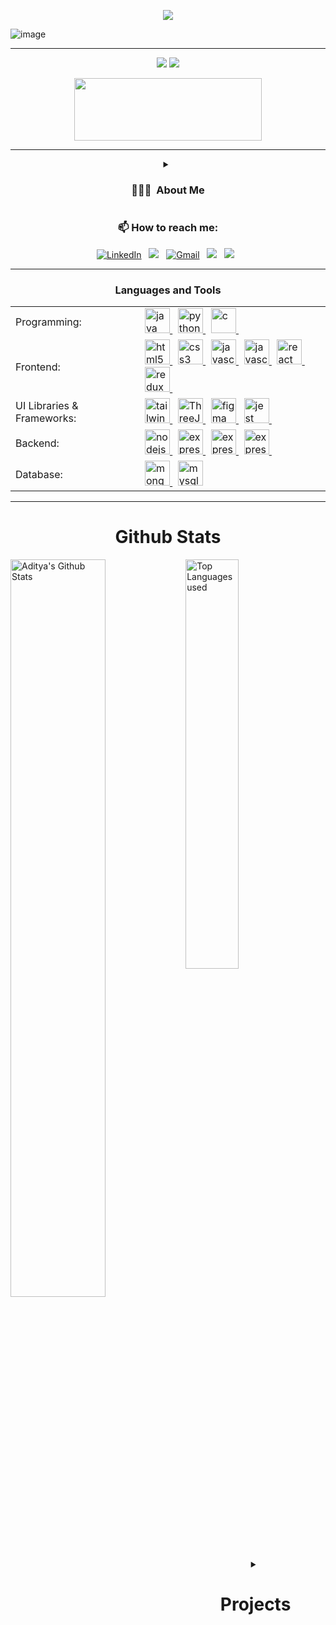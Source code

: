 <p align="center">
<img src="https://readme-typing-svg.herokuapp.com?font=Poppins&weight=700&size=28&duration=4500&pause=1000&color=0E75B6&width=350&center=true&width=480&lines=%3C+Hello+World,+Aditya+Here+%2F%3E;%3C+Full+Stack+Wizard+%2F%3E">
</p>

<p align="center">

![image](https://user-images.githubusercontent.com/61057666/169029838-74df663d-2e62-4d77-bdff-b43f7d63f00f.png)

</p>
<hr>

<p align="center">
<img src="https://komarev.com/ghpvc/?username=aditya-bansal-7&color=red" ></img>
<a href="https://github.com/aditya-bansal-7"> <img src="https://img.shields.io/github/followers/aditya-bansal-7?label=follow&style=social"></img> </a>
</p>

<p align="center">
  <a href="https://adityabansal.tech" target="_blank"> <img height=100 width=300 src="https://thumbs.dreamstime.com/b/portfolio-text-written-over-colorful-background-portfolio-business-texture-colorful-blocks-195693092.jpg"> </img> </a>
</p>
<hr>

<details align="center"> 
  <summary>
    <h3 align="center"> 👨🏻‍💻 &nbsp;About Me </h3>
  </summary>

  
  💡 &nbsp; Hi there! I'm Chin, a passionate **Frontend Developer** and an active **Open Source Contributor**. My journey in tech has been a blend of creating interactive web experiences and contributing to the open-source community. 
  
  🌱 &nbsp;Currently, I'm sharpening my skills in **Data Structures and Algorithms (DSA)** while building projects in **React**, **TypeScript**, and other frontend technologies. \
  💻 &nbsp;I love collaborating with developers from around the world and contributing to meaningful projects in the open-source space. 
  
  🚀 &nbsp;When I'm not coding, you'll find me exploring new tech trends, gaming, or playing sports like badminton and basketball.
</details>

<h3 align="center"> 📫 How to reach me: </h3>


<div align="center" width=full>
  
<a href="https://www.linkedin.com/in/aditya-bansal7/"><img alt="LinkedIn" src="https://img.shields.io/badge/linkedin%20-%230077B5.svg?&style=flat&logo=linkedin&logoColor=white"/></a> &nbsp;
<a href="https://www.instagram.com/aditya_bansal.10/"><img src="https://img.shields.io/badge/-@aditya_bansal.10-E4405F?style=flat&logo=Instagram&logoColor=white"/></a> &nbsp;
<a href="mailto:adityabansalsafe@gmail.com"><img alt="Gmail" src="https://img.shields.io/badge/Gmail-D14836?style=flat&logo=gmail&logoColor=white" /></a> &nbsp;
<a href="https://www.hackerrank.com/profile/adityabansal7"><img src="https://img.shields.io/badge/-HackerRank-E4405F?style=flat&logo=HackerRank&logoColor=white"/></a> &nbsp;
<a href="https://leetcode.com/aditya-bansal-7/"><img src="https://img.shields.io/badge/-LeetCode-E4405F?style=flat&logo=LeetCode&logoColor=white"/></a> &nbsp;
</div>



<hr>

<h3 align="center">  Languages and Tools </h3>
<div align="center" width=full>

<table>
  <tr>
    <td>Programming:</td>
    <td>
    <a href="https://www.java.com" target="_blank" rel="noreferrer"> <img src="https://skillicons.dev/icons?i=java" alt="java" width="40" height="40"/> </a>&nbsp;
    <a href="https://www.python.org" target="_blank" rel="noreferrer"> <img src="https://skillicons.dev/icons?i=py" alt="python" width="40" height="40"/> </a>&nbsp;
     <a href="https://www.cprogramming.com/" target="_blank" rel="noreferrer"> <img src="https://skillicons.dev/icons?i=c" alt="c" width="40" height="40"/> </a>&nbsp;
    </td>
  </tr>
  <tr>
    <td>Frontend:</td>
    <td><a href="https://www.w3.org/html/" target="_blank" rel="noreferrer"> <img src="https://skillicons.dev/icons?i=html" alt="html5" width="40" height="40"/> </a>&nbsp;
    <a href="https://www.w3schools.com/css/" target="_blank" rel="noreferrer"> <img src="https://skillicons.dev/icons?i=css" alt="css3" width="40" height="40"/> </a>&nbsp;
    <a href="https://developer.mozilla.org/en-US/docs/Web/JavaScript" target="_blank" rel="noreferrer"> <img src="https://skillicons.dev/icons?i=js" alt="javascript" width="40" height="40"/> </a>&nbsp; 
    <a href="https://www.typescriptlang.org/" target="_blank" rel="noreferrer"> <img src="https://skillicons.dev/icons?i=ts" alt="javascript" width="40" height="40"/> </a>&nbsp; 
    <a href="https://reactjs.org/" target="_blank" rel="noreferrer"> <img src="https://skillicons.dev/icons?i=react" alt="react" width="40" height="40"/> </a>&nbsp; 
    <a href="https://redux.js.org/" target="_blank" rel="noreferrer"> <img src="https://skillicons.dev/icons?i=redux" alt="redux" width="40" height="40"/> </a>&nbsp; 
    </td>
  </tr>
  <tr>
    <td>UI Libraries & Frameworks:</td>
    <td>
    <a href="https://tailwindcss.com/" target="_blank" rel="noreferrer"> <img src="https://skillicons.dev/icons?i=tailwind" alt="tailwindCSS" width="40" height="40"/> </a>&nbsp;
     <a href="https://threejs.org/" target="_blank" rel="noreferrer"> <img src="https://skillicons.dev/icons?i=threejs" alt="ThreeJs" width="40" height="40"/> </a>&nbsp;
      <a href="https://www.figma.com/" target="_blank" rel="noreferrer"> <img src="https://skillicons.dev/icons?i=figma" alt="figma" width="40" height="40"/> </a>&nbsp;
      <a href="https://www.figma.com/" target="_blank" rel="noreferrer"> <img src="https://skillicons.dev/icons?i=jest" alt="jest" width="40" height="40"/> </a>&nbsp;
    </td>
  </tr>
  <tr>
    <td>Backend:</td>
    <td>
    <a href="https://nodejs.org" target="_blank" rel="noreferrer"> <img src="https://skillicons.dev/icons?i=nodejs" alt="nodejs" width="40" height="40"/> </a>&nbsp;
    <a href="https://expressjs.com" target="_blank" rel="noreferrer"> <img src="https://skillicons.dev/icons?i=expressjs" alt="express" width="40" height="40"/> </a>&nbsp;
    <a href="https://www.djangoproject.com/" target="_blank" rel="noreferrer"> <img src="https://skillicons.dev/icons?i=django" alt="express" width="40" height="40"/> </a>&nbsp;
    <a href="https://fastapi.tiangolo.com/" target="_blank" rel="noreferrer"> <img src="https://skillicons.dev/icons?i=fastapi" alt="express" width="40" height="40"/> </a>&nbsp;
    </td>
  </tr>
  <tr>
    <td>Database:</td>
    <td><a href="https://www.mongodb.com/" target="_blank" rel="noreferrer"> <img src="https://skillicons.dev/icons?i=mongodb" alt="mongodb" width="40" height="40"/> </a>&nbsp; 
    <a href="https://www.mysql.com/" target="_blank" rel="noreferrer"> <img src="https://skillicons.dev/icons?i=mysql" alt="mysql" width="40" height="40"/></a>&nbsp;
    </td>
  </tr>
 
  
</table>
  
</div>
<hr>




<h1 align="center">Github Stats</h1>
 
<img align="left" alt="Aditya's Github Stats" src="https://github-readme-stats.vercel.app/api?username=aditya-bansal-7&&show_icons=true&theme=dark" width="55%"  />
<img alt="Top Languages used" src="https://github-readme-stats.vercel.app/api/top-langs/?username=aditya-bansal-7&layout=compact&theme=dark" width="41%"  />
<br>

<details align="center">
  <summary>
<h1 align="center">Projects</h1>
  </summary>

</div>
    <div  align="center">
    <a href="https://z-social-7.netlify.app/"><img src="https://github-readme-stats.vercel.app/api/pin/?username=aditya-bansal-7&repo=z-social&show_icons=true&theme=great-gatsby"></a>
    <a href="https://www.npmjs.com/package/aditya-bansal"><img src="https://github-readme-stats.vercel.app/api/pin/?username=aditya-bansal-7&repo=Aditya-Bansal&show_icons=true&theme=great-gatsby"></a>
    <a href="https://aditya-bansal-7.github.io/Guess-Website/"><img src="https://github-readme-stats.vercel.app/api/pin/?username=aditya-bansal-7&repo=Guess-Website&show_icons=true&theme=great-gatsby" ></a>
    <a href="https://t.me/yt_download_bnsl_bot"><img src="https://github-readme-stats.vercel.app/api/pin/?username=aditya-bansal-7&repo=youtube-downloder&show_icons=true&theme=great-gatsby"></a>
    <a href="https://aditya-bansal-7.github.io/water-quality-monitoring-system/website/index.html"><img src="https://github-readme-stats.vercel.app/api/pin/?username=aditya-bansal-7&repo=water-quality-monitoring-system&show_icons=true&theme=great-gatsby"></a>
    </div>
</details>
